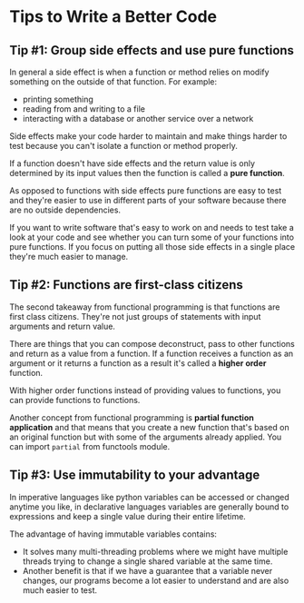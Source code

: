 # Tips to Write a Better Code

## Tip #1: Group side effects and use pure functions

In general a side effect is when a function or method relies on modify something on the outside of that function. For example:
- printing something
- reading from and writing to a file
- interacting with a database or another service over a network

Side effects make your code harder to maintain and make things harder to test because you can't isolate a function or method properly. 

If a function doesn't have side effects and the return value is only determined by its input values then the function is called a **pure function**.

As opposed to functions with side effects pure functions are easy to test and they're easier to use in different parts of your software because there are no outside dependencies.

If you want to write software that's easy to work on and needs to test take a look at your code and see whether you can turn some of your functions into pure functions. If you focus on putting all those side effects in a single place they're much easier to manage.

## Tip #2: Functions are first-class citizens

The second takeaway from functional programming is that functions are first class citizens. They're not just groups of statements with input arguments and return value.

There are things that you can compose deconstruct, pass to other functions and return as a value from a function. If a function receives a function as an argument or it returns a function as a result it's called a **higher order** function.

With higher order functions instead of providing values to functions, you can provide functions to functions.

Another concept from functional programming is **partial function application** and that means that you create a new function that's based on an original function but with some of the arguments already applied. You can import `partial` from functools module.

## Tip #3: Use immutability to your advantage

In imperative languages like python variables can be accessed or changed anytime you like, in declarative languages variables are generally bound to expressions and keep a single value during their entire lifetime.

The advantage of having immutable variables contains:
- It solves many multi-threading problems where we might have multiple threads trying to change a single shared variable at the same time.
- Another benefit is that if we have a guarantee that a variable never changes, our programs become a lot easier to understand and are also much easier to test. 